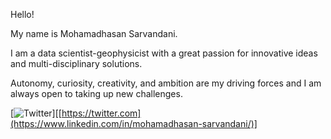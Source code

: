 
  Hello!

My name is Mohamadhasan Sarvandani.

I am a data scientist-geophysicist with a great passion for innovative ideas and multi-disciplinary solutions.  

Autonomy, curiosity, creativity, and ambition are my driving forces and I am always open to taking up new challenges. 

[![Twitter](https://badgen.net/badge/icon/linkedin?icon=linkedin)][[https://twitter.com](https://www.linkedin.com/in/mohamadhasan-sarvandani/)]


